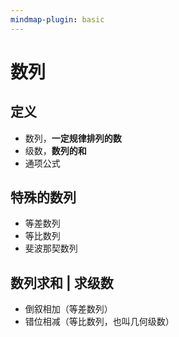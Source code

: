```yaml
---
mindmap-plugin: basic
---
```


# 数列
## 定义
- 数列，**一定规律排列的数**
- 级数，**数列的和**
- 通项公式
## 特殊的数列
- 等差数列
- 等比数列
- 斐波那契数列

## 数列求和 | 求级数
- 倒叙相加（等差数列）
- 错位相减（等比数列，也叫几何级数）